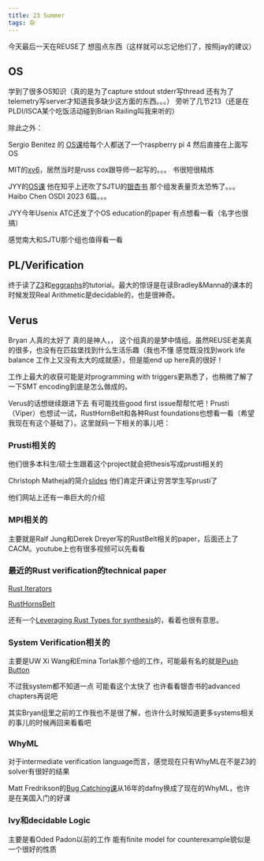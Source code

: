 ```yaml
---
title: 23 Summer
tags: 杂
---
```


今天最后一天在REUSE了 想囤点东西（这样就可以忘记他们了，按照jay的建议）

<!--more-->


## OS

学到了很多OS知识（真的是为了capture stdout stderr写thread 还有为了telemetry写server才知道我多缺少这方面的东西。。。） 旁听了几节213（还是在PLDI/ISCA某个吃饭活动碰到Brian Railing叫我来听的）

除此之外：

Sergio Benitez 的 [OS课](https://cs140e.sergio.bz/)给每个人都送了一个raspberry pi 4 然后直接在上面写OS

MIT的[xv6](https://pdos.csail.mit.edu/6.828/2022/schedule.html)，居然当时是russ cox跟导师一起写的。。。 书很短很精炼

JYY的[OS课](https://jyywiki.cn/) 他在知乎上还吹了SJTU的[银杏书](https://zhuanlan.zhihu.com/p/266871840) 那个组发表量页太恐怖了。。。 Haibo Chen OSDI 2023 6篇。。。

JYY今年Usenix ATC还发了个OS education的paper 有点想看一看（名字也很搞）

感觉南大和SJTU那个组也值得看一看

## PL/Verification

终于读了[Z3](https://microsoft.github.io/z3guide/docs/logic/intro)和[eggraphs](https://docs.rs/egg/latest/egg/tutorials/index.html)的tutorial。最大的惊讶是在读Bradley&Manna的课本的时候发现Real Arithmetic是decidable的，也是很神奇。

## Verus

Bryan 人真的太好了 真的是神人，， 这个组真的是梦中情组。虽然REUSE老美真的很多，也没有在匹兹堡找到什么生活乐趣（我也不懂 感觉既没找到work life balance 工作上又没有太大的成就感），但是能end up here真的很好！

工作上最大的收获可能是对programming with triggers更熟悉了，也稍微了解了一下SMT encoding到底是怎么做成的。

Verus的话想继续跟进下去 有可能找些good first issue帮帮忙吧！Prusti（Viper）也想试一试，RustHornBelt和各种Rust foundations也想看一看（希望我现在有这个基础了）。这里就码一下相关的事儿吧：

### Prusti相关的

他们很多本科生/硕士生跟着这个project就会把thesis写成prusti相关的

Christoph Matheja的简介[slides](https://cmath.eu/pdf/talks/vis2020.pdf) 他们肯定开课让穷苦学生写prusti了

他们网站上还有一串巨大的介绍

### MPI相关的

主要就是Ralf Jung和Derek Dreyer写的RustBelt相关的paper，后面还上了CACM。youtube上也有很多视频可以先看看

### 最近的Rust verification的technical paper

[Rust Iterators](https://link.springer.com/chapter/10.1007/978-3-031-30820-8_9)

[RustHornsBelt](https://people.mpi-sws.org/~dreyer/papers/rusthornbelt/paper.pdf)

还有一个[Leveraging Rust Types for synthesis](https://www.youtube.com/watch?v=KpmNHhwATpA)的，看着也很有意思。

### System Verification相关的

主要是UW Xi Wang和Emina Torlak那个组的工作，可能最有名的就是[Push Button](https://www.usenix.org/conference/osdi16/technical-sessions/presentation/sigurbjarnarson)

不过我system都不知道一点 可能看这个太快了 也许看看银杏书的advanced chapters再说吧

其实Bryan组里之前的工作我也不是很了解，也许什么时候知道更多systems相关的事儿的时候再回来看看吧

### WhyML

对于intermediate verification language而言，感觉现在只有WhyML在不是Z3的solver有很好的结果

Matt Fredrikson的[Bug Catching课](https://www.cs.cmu.edu/~15414/)从16年的dafny换成了现在的WhyML，也许是在美国入门的好课

### Ivy和decidable Logic

主要是看Oded Padon以前的工作 能有finite model for counterexample貌似是一个很好的性质

